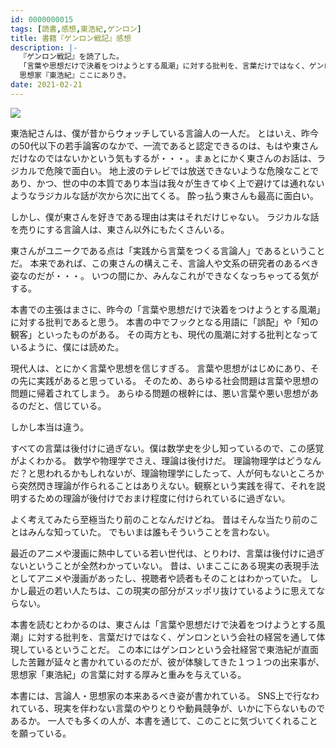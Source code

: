 ```yaml
---
id: 0000000015
tags: [読書,感想,東浩紀,ゲンロン]
title: 書籍『ゲンロン戦記』感想
description: |-
  『ゲンロン戦記』を読了した。
  「言葉や思想だけで決着をつけようとする風潮」に対する批判を、言葉だけではなく、ゲンロンという会社の経営を通して体現している。
  思想家『東浩紀』ここにありき。
date: 2021-02-21
---
```


<a href="https://www.amazon.co.jp/%E3%82%B2%E3%83%B3%E3%83%AD%E3%83%B3%E6%88%A6%E8%A8%98-%E3%80%8C%E7%9F%A5%E3%81%AE%E8%A6%B3%E5%AE%A2%E3%80%8D%E3%82%92%E3%81%A4%E3%81%8F%E3%82%8B-%E4%B8%AD%E5%85%AC%E6%96%B0%E6%9B%B8%E3%83%A9%E3%82%AF%E3%83%AC-709-%E6%9D%B1-%E6%B5%A9%E7%B4%80/dp/4121507096?&linkCode=li2&tag=taito062507-22&linkId=9fcfe9af8efcf3a17de409ef0673e39e&language=ja_JP&ref_=as_li_ss_il" target="_blank"><img border="0" src="//ws-fe.amazon-adsystem.com/widgets/q?_encoding=UTF8&ASIN=4121507096&Format=_SL160_&ID=AsinImage&MarketPlace=JP&ServiceVersion=20070822&WS=1&tag=taito062507-22&language=ja_JP" ></a><img src="https://ir-jp.amazon-adsystem.com/e/ir?t=taito062507-22&language=ja_JP&l=li2&o=9&a=4121507096" width="1" height="1" border="0" alt="" style="border:none !important; margin:0px !important;" />

東浩紀さんは、僕が昔からウォッチしている言論人の一人だ。
とはいえ、昨今の50代以下の若手論客のなかで、一流であると認定できるのは、もはや東さんだけなのではないかという気もするが・・・。まぁとにかく東さんのお話は、ラジカルで危険で面白い。
地上波のテレビでは放送できないような危険なことであり、かつ、世の中の本質であり本当は我々が生きてゆく上で避けては通れないようなラジカルな話が次から次に出てくる。
酔っ払う東さんも最高に面白い。

しかし、僕が東さんを好きである理由は実はそれだけじゃない。
ラジカルな話を売りにする言論人は、東さん以外にもたくさんいる。

東さんがユニークである点は「実践から言葉をつくる言論人」であるということだ。
本来であれば、この東さんの構えこそ、言論人や文系の研究者のあるべき姿なのだが・・・。
いつの間にか、みんなこれができなくなっちゃってる気がする。

本書での主張はまさに、昨今の「言葉や思想だけで決着をつけようとする風潮」に対する批判であると思う。
本書の中でフックとなる用語に「誤配」や「知の観客」といったものがある。
その両方とも、現代の風潮に対する批判となっているように、僕には読めた。

現代人は、とにかく言葉や思想を信じすぎる。
言葉や思想がはじめにあり、その先に実践があると思っている。
そのため、あらゆる社会問題は言葉や思想の問題に帰着されてしまう。
あらゆる問題の根幹には、悪い言葉や悪い思想があるのだと、信じている。

しかし本当は違う。

すべての言葉は後付けに過ぎない。僕は数学史を少し知っているので、この感覚がよくわかる。
数学や物理学でさえ、理論は後付けだ。
理論物理学はどうなんだ？と思われるかもしれないが、理論物理学にしたって、人が何もないところから突然閃き理論が作られることはありえない。観察という実践を得て、それを説明するための理論が後付けでおまけ程度に付けられているに過ぎない。

よく考えてみたら至極当たり前のことなんだけどね。
昔はそんな当たり前のことはみんな知っていた。
でもいまは誰もそういうことを言わない。

最近のアニメや漫画に熱中している若い世代は、とりわけ、言葉は後付けに過ぎないということが全然わかっていない。
昔は、いまここにある現実の表現手法としてアニメや漫画があったし、視聴者や読者もそのことはわかっていた。
しかし最近の若い人たちは、この現実の部分がスッポリ抜けているように思えてならない。

本書を読むとわかるのは、東さんは「言葉や思想だけで決着をつけようとする風潮」に対する批判を、言葉だけではなく、ゲンロンという会社の経営を通して体現しているということだ。
この本にはゲンロンという会社経営で東浩紀が直面した苦難が延々と書かれているのだが、彼が体験してきた１つ１つの出来事が、思想家「東浩紀」の言葉に対する厚みと重みを与えている。

本書には、言論人・思想家の本来あるべき姿が書かれている。
SNS上で行なわれている、現実を伴わない言葉のやりとりや動員競争が、いかに下らないものであるか。
一人でも多くの人が、本書を通じて、このことに気づいてくれることを願っている。

